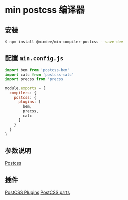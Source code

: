 # min postcss 编译器

## 安装

``` bash
$ npm install @mindev/min-compiler-postcss --save-dev
```


## 配置 `min.config.js`

``` js
import bem from 'postcss-bem'
import calc from 'postcss-calc'
import precss from 'precss'

module.exports = {
  compilers: {
    postcss: {
      plugins: [
        bem,
        precss,
        calc
      ]
    }
  }
}
```

## 参数说明

[Postcss](https://github.com/postcss/postcss)

## 插件

[PostCSS Plugins](https://github.com/postcss/postcss/blob/master/docs/plugins.md)
[PostCSS.parts](https://www.postcss.parts/)
